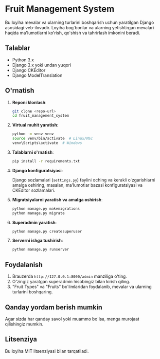 # Fruit Management System

Bu loyiha mevalar va ularning turlarini boshqarish uchun yaratilgan Django asosidagi veb-ilovadir. Loyiha bog'bonlar va ularning yetishtirgan mevalari haqida ma'lumotlarni ko'rish, qo'shish va tahrirlash imkonini beradi.

## Talablar

- Python 3.x
- Django 3.x yoki undan yuqori
- Django CKEditor
- Django ModelTranslation

## O'rnatish

1. **Reponi klonlash**:

   ```bash
   git clone <repo-url>
   cd fruit_management_system
   ```

2. **Virtual muhit yaratish**:

   ```bash
   python -m venv venv
   source venv/bin/activate  # Linux/Mac
   venv\Scripts\activate  # Windows
   ```

3. **Talablarni o'rnatish**:

   ```bash
   pip install -r requirements.txt
   ```

4. **Django konfiguratsiyasi**:

   Django sozlamalari (`settings.py`) faylini oching va kerakli o'zgarishlarni amalga oshiring, masalan, ma'lumotlar bazasi konfiguratsiyasi va CKEditor sozlamalari.

5. **Migratsiyalarni yaratish va amalga oshirish**:

   ```bash
   python manage.py makemigrations
   python manage.py migrate
   ```

6. **Superadmin yaratish**:

   ```bash
   python manage.py createsuperuser
   ```

7. **Serverni ishga tushirish**:

   ```bash
   python manage.py runserver
   ```

## Foydalanish

1. Brauzerda `http://127.0.0.1:8000/admin` manziliga o'ting.
2. O'zingiz yaratgan superadmin hisobingiz bilan kirish qiling.
3. "Fruit Types" va "Fruits" bo'limlaridan foydalanib, mevalar va ularning turlarini boshqaring.

## Qanday yordam berish mumkin

Agar sizda har qanday savol yoki muammo bo'lsa, menga murojaat qilishingiz mumkin.

## Litsenziya

Bu loyiha MIT litsenziyasi bilan tarqatiladi.
